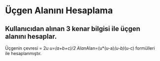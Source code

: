 # Üçgen Alanını Hesaplama
## Kullanıcıdan alınan 3 kenar bilgisi ile üçgen alanını hesaplar.

Üçgenin çevresi = 2*u
u=(a+b+c)/2
Alan*Alan=(u*(u-a)*(u-b)*(u-c)
formülleri ile hesaplanmıştır.